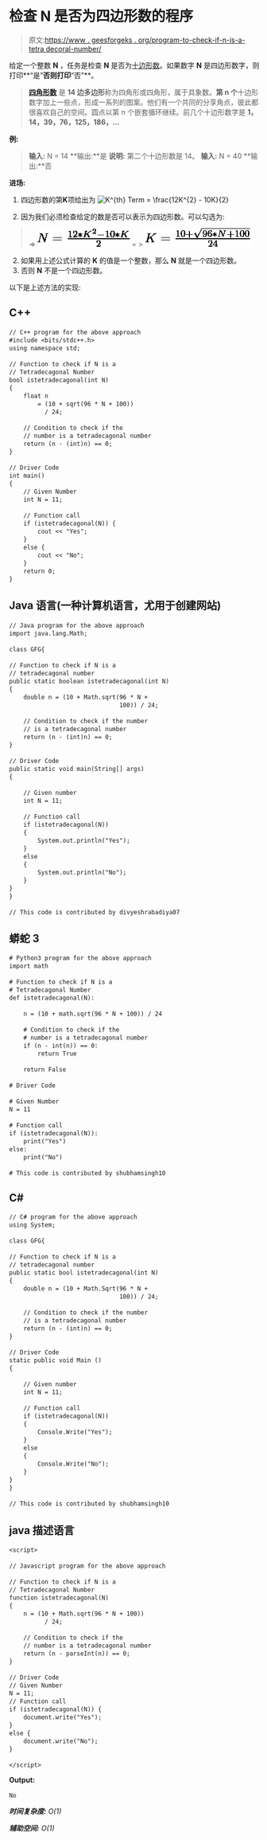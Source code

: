 # 检查 N 是否为四边形数的程序

> 原文:[https://www . geesforgeks . org/program-to-check-if-n-is-a-tetra decoral-number/](https://www.geeksforgeeks.org/program-to-check-if-n-is-a-tetradecagonal-number/)

给定一个整数 **N** ，任务是检查 **N** 是否为[十边形数](https://www.geeksforgeeks.org/tetradecagonal-number/)。如果数字 **N** 是四边形数字，则打印**“是”**否则打印**“否”**。

> [**四角形数**](https://www.geeksforgeeks.org/tetradecagonal-number/) 是 **14 边多边形**称为四角形或四角形，属于具象数。**第 n 个**十边形数字加上一些点，形成一系列的图案。他们有一个共同的分享角点，彼此都很喜欢自己的空间。圆点以第 n 个嵌套循环继续。前几个十边形数字是 **1，14，39，76，125，186，…**

**例:**

> **输入:** N = 14
> **输出:**是
> **说明:**
> 第二个十边形数是 14。
> **输入:** N = 40
> **输出:**否

**进场:**

1.  四边形数的第**K**项给出为
    ![K^{th} Term = \frac{12*K^{2} - 10*K}{2}   ](img/c365afc9c19bbf5b46817b3d15f9e50c.png "Rendered by QuickLaTeX.com")

2.  因为我们必须检查给定的数是否可以表示为四边形数。可以勾选为:

> => ![N = \frac{12*K^{2} - 10*K}{2}   ](img/cc1033917363e5e44eca4bc6d18c248e.png "Rendered by QuickLaTeX.com")
> = > ![K = \frac{10 + \sqrt{96*N + 100}}{24}   ](img/f130034f7ca65d7ab7df4ce0f3c4bff6.png "Rendered by QuickLaTeX.com")

2.  如果用上述公式计算的 **K** 的值是一个整数，那么 **N** 就是一个四边形数。
3.  否则 **N** 不是一个四边形数。

以下是上述方法的实现:

## C++

```
// C++ program for the above approach
#include <bits/stdc++.h>
using namespace std;

// Function to check if N is a
// Tetradecagonal Number
bool istetradecagonal(int N)
{
    float n
        = (10 + sqrt(96 * N + 100))
          / 24;

    // Condition to check if the
    // number is a tetradecagonal number
    return (n - (int)n) == 0;
}

// Driver Code
int main()
{
    // Given Number
    int N = 11;

    // Function call
    if (istetradecagonal(N)) {
        cout << "Yes";
    }
    else {
        cout << "No";
    }
    return 0;
}
```

## Java 语言(一种计算机语言，尤用于创建网站)

```
// Java program for the above approach
import java.lang.Math;

class GFG{

// Function to check if N is a
// tetradecagonal number
public static boolean istetradecagonal(int N)
{
    double n = (10 + Math.sqrt(96 * N +
                               100)) / 24;

    // Condition to check if the number
    // is a tetradecagonal number
    return (n - (int)n) == 0;
}

// Driver Code   
public static void main(String[] args)
{

    // Given number
    int N = 11;

    // Function call
    if (istetradecagonal(N))
    {
        System.out.println("Yes");
    }
    else
    {
        System.out.println("No");
    }
}
}

// This code is contributed by divyeshrabadiya07       
```

## 蟒蛇 3

```
# Python3 program for the above approach
import math

# Function to check if N is a
# Tetradecagonal Number
def istetradecagonal(N):

    n = (10 + math.sqrt(96 * N + 100)) / 24

    # Condition to check if the
    # number is a tetradecagonal number
    if (n - int(n)) == 0:
        return True

    return False

# Driver Code

# Given Number
N = 11

# Function call
if (istetradecagonal(N)):
    print("Yes")
else:
    print("No")

# This code is contributed by shubhamsingh10
```

## C#

```
// C# program for the above approach
using System;

class GFG{

// Function to check if N is a
// tetradecagonal number
public static bool istetradecagonal(int N)
{
    double n = (10 + Math.Sqrt(96 * N +
                               100)) / 24;

    // Condition to check if the number
    // is a tetradecagonal number
    return (n - (int)n) == 0;
}

// Driver Code
static public void Main ()
{

    // Given number
    int N = 11;

    // Function call
    if (istetradecagonal(N))
    {
        Console.Write("Yes");
    }
    else
    {
        Console.Write("No");
    }
}
}

// This code is contributed by shubhamsingh10
```

## java 描述语言

```
<script>

// Javascript program for the above approach

// Function to check if N is a
// Tetradecagonal Number
function istetradecagonal(N)
{
    n = (10 + Math.sqrt(96 * N + 100))
          / 24;

    // Condition to check if the
    // number is a tetradecagonal number
    return (n - parseInt(n)) == 0;
}

// Driver Code
// Given Number
N = 11;
// Function call
if (istetradecagonal(N)) {
    document.write("Yes");
}
else {
    document.write("No");
}

</script>
```

**Output:** 

```
No
```

***时间复杂度:** O(1)*

***辅助空间:** O(1)*